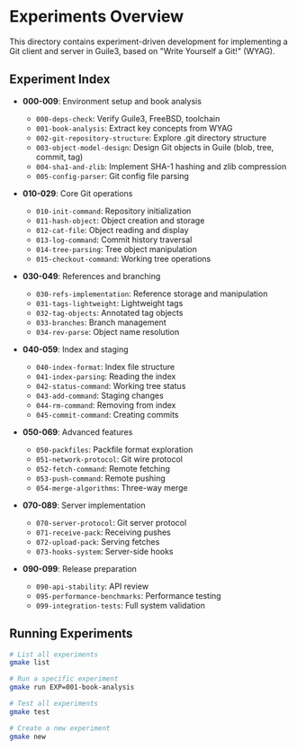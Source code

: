# Experiments Overview

This directory contains experiment-driven development for implementing a Git client and server in Guile3, based on "Write Yourself a Git!" (WYAG).

## Experiment Index

- **000-009**: Environment setup and book analysis
  - `000-deps-check`: Verify Guile3, FreeBSD, toolchain
  - `001-book-analysis`: Extract key concepts from WYAG
  - `002-git-repository-structure`: Explore .git directory structure
  - `003-object-model-design`: Design Git objects in Guile (blob, tree, commit, tag)
  - `004-sha1-and-zlib`: Implement SHA-1 hashing and zlib compression
  - `005-config-parser`: Git config file parsing
  
- **010-029**: Core Git operations
  - `010-init-command`: Repository initialization
  - `011-hash-object`: Object creation and storage
  - `012-cat-file`: Object reading and display
  - `013-log-command`: Commit history traversal
  - `014-tree-parsing`: Tree object manipulation
  - `015-checkout-command`: Working tree operations
  
- **030-049**: References and branching
  - `030-refs-implementation`: Reference storage and manipulation
  - `031-tags-lightweight`: Lightweight tags
  - `032-tag-objects`: Annotated tag objects
  - `033-branches`: Branch management
  - `034-rev-parse`: Object name resolution
  
- **040-059**: Index and staging
  - `040-index-format`: Index file structure
  - `041-index-parsing`: Reading the index
  - `042-status-command`: Working tree status
  - `043-add-command`: Staging changes
  - `044-rm-command`: Removing from index
  - `045-commit-command`: Creating commits
  
- **050-069**: Advanced features
  - `050-packfiles`: Packfile format exploration
  - `051-network-protocol`: Git wire protocol
  - `052-fetch-command`: Remote fetching
  - `053-push-command`: Remote pushing
  - `054-merge-algorithms`: Three-way merge
  
- **070-089**: Server implementation
  - `070-server-protocol`: Git server protocol
  - `071-receive-pack`: Receiving pushes
  - `072-upload-pack`: Serving fetches
  - `073-hooks-system`: Server-side hooks
  
- **090-099**: Release preparation
  - `090-api-stability`: API review
  - `095-performance-benchmarks`: Performance testing
  - `099-integration-tests`: Full system validation

## Running Experiments

```bash
# List all experiments
gmake list

# Run a specific experiment
gmake run EXP=001-book-analysis

# Test all experiments
gmake test

# Create a new experiment
gmake new
```